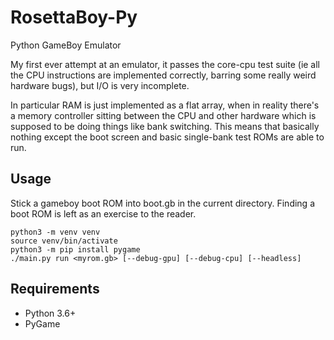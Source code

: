 # RosettaBoy-Py
Python GameBoy Emulator

My first ever attempt at an emulator, it passes the core-cpu test suite
(ie all the CPU instructions are implemented correctly, barring some really
weird hardware bugs), but I/O is very incomplete.

In particular RAM is just implemented as a flat array, when in reality
there's a memory controller sitting between the CPU and other hardware
which is supposed to be doing things like bank switching. This means that
basically nothing except the boot screen and basic single-bank test ROMs
are able to run.

## Usage

Stick a gameboy boot ROM into boot.gb in the current directory. Finding a
boot ROM is left as an exercise to the reader.

```
python3 -m venv venv
source venv/bin/activate
python3 -m pip install pygame
./main.py run <myrom.gb> [--debug-gpu] [--debug-cpu] [--headless]
```

## Requirements

- Python 3.6+
- PyGame
